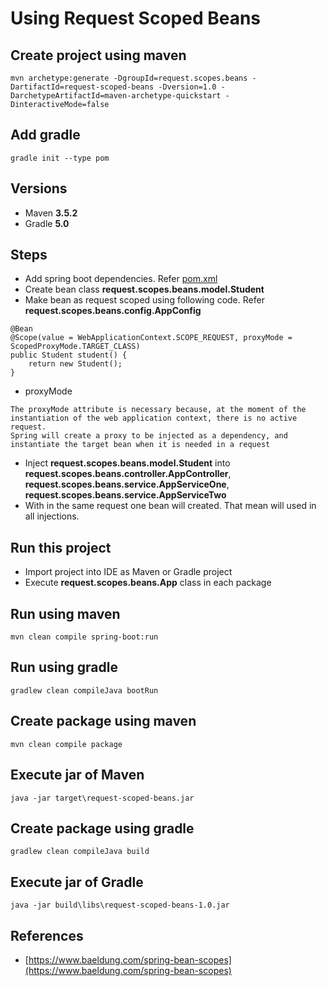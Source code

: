 # Using Request Scoped Beans

## Create project using maven
```
mvn archetype:generate -DgroupId=request.scopes.beans -DartifactId=request-scoped-beans -Dversion=1.0 -DarchetypeArtifactId=maven-archetype-quickstart -DinteractiveMode=false
```

## Add gradle
```
gradle init --type pom
```

## Versions
* Maven **3.5.2**
* Gradle **5.0**

## Steps
* Add spring boot dependencies. Refer [pom.xml](pom.xml)
* Create bean class **request.scopes.beans.model.Student**
* Make bean as request scoped using following code. Refer **request.scopes.beans.config.AppConfig**
```
@Bean
@Scope(value = WebApplicationContext.SCOPE_REQUEST, proxyMode = ScopedProxyMode.TARGET_CLASS)
public Student student() {
	return new Student();
}
```
* proxyMode
```
The proxyMode attribute is necessary because, at the moment of the instantiation of the web application context, there is no active request. 
Spring will create a proxy to be injected as a dependency, and instantiate the target bean when it is needed in a request
```
* Inject **request.scopes.beans.model.Student** into **request.scopes.beans.controller.AppController**, **request.scopes.beans.service.AppServiceOne**, **request.scopes.beans.service.AppServiceTwo**
* With in the same request one bean will created. That mean will used in all injections.

## Run this project
* Import project into IDE as Maven or Gradle project
* Execute **request.scopes.beans.App** class in each package

## Run using maven
```
mvn clean compile spring-boot:run
```

## Run using gradle
```
gradlew clean compileJava bootRun
```

## Create package using maven
```
mvn clean compile package
```

## Execute jar of Maven
```
java -jar target\request-scoped-beans.jar
```

## Create package using gradle
```
gradlew clean compileJava build
```

## Execute jar of Gradle
```
java -jar build\libs\request-scoped-beans-1.0.jar
```

## References
* [https://www.baeldung.com/spring-bean-scopes](https://www.baeldung.com/spring-bean-scopes)